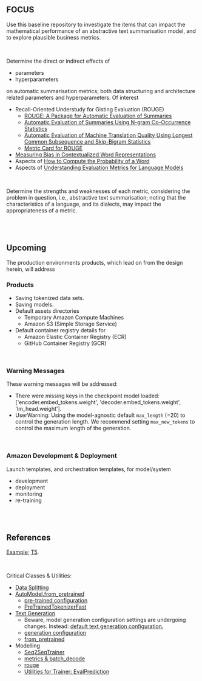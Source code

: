 <br>

## FOCUS

Use this baseline repository to investigate the items that can impact the mathematical performance of an abstractive text summarisation model, and to explore plausible business metrics.

<br>

Determine the direct or indirect effects of

* parameters
* hyperparameters

on automatic summarisation metrics; both data structuring and architecture related parameters and hyperparameters.  Of interest

* Recall-Oriented Understudy for Gisting Evaluation (ROUGE)
  * [ROUGE: A Package for Automatic Evaluation of Summaries](https://aclanthology.org/W04-1013.pdf)
  * [Automatic Evaluation of Summaries Using N-gram Co-Occurrence Statistics](https://aclanthology.org/N03-1020.pdf)
  * [Automatic Evaluation of Machine Translation Quality Using Longest Common Subsequence and Skip-Bigram Statistics](https://aclanthology.org/P04-1077.pdf)
  * [Metric Card for ROUGE](https://huggingface.co/spaces/evaluate-metric/rouge)
* [Measuring Bias in Contextualized Word Representations](https://arxiv.org/pdf/1906.07337)
* Aspects of [How to Compute the Probability of a Word](https://arxiv.org/pdf/2406.14561)
* Aspects of [Understanding Evaluation Metrics for Language Models](https://thegradient.pub/understanding-evaluation-metrics-for-language-models/)

<br>

Determine the strengths and weaknesses of each metric, considering the problem in question, i.e., abstractive text summarisation; noting that the characteristics of a language, and its dialects, may impact the appropriateness of a metric.


<br>
<br>


## Upcoming

The production environments products, which lead on from the design herein, will address


### Products

* Saving tokenized data sets.
* Saving models.
* Default assets directories
  * Temporary Amazon Compute Machines
  * Amazon S3 (Simple Storage Service)
* Default container registry details for
  * Amazon Elastic Container Registry (ECR)
  * GitHub Container Registry (GCR)

<br>

### Warning Messages

These warning messages will be addressed:

* There were missing keys in the checkpoint model loaded: ['encoder.embed_tokens.weight', 'decoder.embed_tokens.weight', 'lm_head.weight'].
*  UserWarning: Using the model-agnostic default `max_length` (=20) to control the generation length. We recommend setting `max_new_tokens` to control the maximum length of the generation.

<br>

### Amazon Development & Deployment 

Launch templates, and orchestration templates, for model/system

* development
* deployment
* monitoring
* re-training

<br>
<br>


## References

[Example](https://huggingface.co/docs/transformers/tasks/summarization); [T5](https://huggingface.co/google-t5).

<br>

Critical Classes & Utilities:

* [Data Splitting](https://huggingface.co/docs/datasets/v2.20.0/en/package_reference/main_classes#datasets.Dataset.train_test_split)
* [AutoModel.from_pretrained](https://huggingface.co/docs/transformers/v4.42.0/en/model_doc/auto#transformers.AutoModel.from_pretrained)
  * [pre-trained configuration](https://huggingface.co/docs/transformers/v4.42.0/en/main_classes/configuration#transformers.PretrainedConfig)
  * [PreTrainedTokenizerFast](https://huggingface.co/docs/transformers/v4.42.0/en/main_classes/tokenizer#transformers.PreTrainedTokenizerFast)
* [Text Generation](https://huggingface.co/docs/transformers/main_classes/text_generation)
  * Beware, model generation configuration settings are undergoing changes.  Instead: [default text generation configuration.](https://huggingface.co/docs/transformers/generation_strategies#default-text-generation-configuration)
  * [generation configuration](https://huggingface.co/docs/transformers/v4.42.0/en/main_classes/text_generation#transformers.GenerationConfig)
  * [from_pretrained](https://huggingface.co/docs/transformers/v4.42.0/en/main_classes/text_generation#transformers.GenerationConfig.from_pretrained)
* Modelling
  * [Seq2SeqTrainer](https://huggingface.co/docs/transformers/v4.42.0/en/main_classes/trainer#transformers.Seq2SeqTrainer)
  * [metrics & batch_decode](https://huggingface.co/docs/transformers/main_classes/tokenizer#transformers.PreTrainedTokenizer.batch_decode)
  * [rouge](https://huggingface.co/spaces/evaluate-metric/rouge)
  * [Utilities for Trainer: EvalPrediction](https://huggingface.co/docs/transformers/v4.42.0/en/internal/trainer_utils#transformers.EvalPrediction)


<br>
<br>

<br>
<br>

<br>
<br>

<br>
<br>
